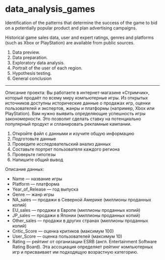 # data_analysis_games
Identification of the patterns that determine the success of the game to bid on a potentially popular product and plan advertising campaigns.

Historical game sales data, user and expert ratings, genres and platforms (such as Xbox or PlayStation) are available from public sources. 

1. Data preview.
2. Data preparation.
3. Exploratory data analysis.
4. Portrait of the user of each region.
5. Hypothesis testing.
6. General conclusion
________________________________________________________
Описание проекта:
Вы работаете в интернет-магазине «Стримчик», который продаёт по всему миру компьютерные игры. Из открытых источников доступны исторические данные о продажах игр, оценки пользователей и экспертов, жанры и платформы (например, Xbox или PlayStation). Вам нужно выявить определяющие успешность игры закономерности. Это позволит сделать ставку на потенциально популярный продукт и спланировать рекламные кампании.

1. Откройте файл с данными и изучите общую информацию
2. Подготовьте данные
3. Проведите исследовательский анализ данных
4. Составьте портрет пользователя каждого региона
5. Проверьте гипотезы
6. Напишите общий вывод

Описание данных:
* Name — название игры
* Platform — платформа
* Year_of_Release — год выпуска
* Genre — жанр игры
* NA_sales — продажи в Северной Америке (миллионы проданных копий)
* EU_sales — продажи в Европе (миллионы проданных копий)
* JP_sales — продажи в Японии (миллионы проданных копий)
* Other_sales — продажи в других странах (миллионы проданных копий)
* Critic_Score — оценка критиков (максимум 100)
* User_Score — оценка пользователей (максимум 10)
* Rating — рейтинг от организации ESRB (англ. Entertainment Software Rating Board). Эта ассоциация определяет рейтинг компьютерных игр и присваивает им подходящую возрастную категорию.
